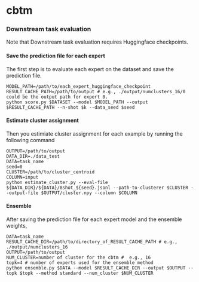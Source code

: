 # cbtm
### Downstream task evaluation
Note that Downstream task evaluation requires Huggingface checkpoints. 

#### Save the prediction file for each expert
The first step is to evaluate each expert on the dataset and save the prediction file. 

```
MODEL_PATH=/path/to/each_expert_huggingface_checkpoint
RESULT_CACHE_PATH=/path/to/output # e.g., ./output/numclusters_16/0 could be the output path for expert 0.
python score.py $DATASET --model $MODEL_PATH --output $RESULT_CACHE_PATH --n-shot $k --data_seed $seed
```
#### Estimate cluster assignment
Then you estimiate cluster assignment for each example by running the following command
```
OUTPUT=/path/to/output
DATA_DIR=./data_test
DATA=task_name
seed=0
CLUSTER=/path/to/cluster_centroid
COLUMN=input
python estimate_cluster.py --eval-file ${DATA_DIR}/${DATA}/8shot_${seed}.jsonl --path-to-clusterer $CLUSTER --output-file $OUTPUT/cluster.npy --column $COLUMN
```

#### Ensemble
After saving the prediction file for each expert model and the ensemble weights, 
```
DATA=task_name
RESULT_CACHE_DIR=/path/to/directory_of_RESULT_CACHE_PATH # e.g., ./output/numclusters_16
OUTPUT=/path/to/output
NUM_CLUSTER=number of cluster for the cbtm #  e.g., 16
topk=4 # number of experts used for the ensemble method
python ensemble.py $DATA --model $RESULT_CACHE_DIR --output $OUTPUT --topk $topk --method standard --num_cluster $NUM_CLUSTER
```
